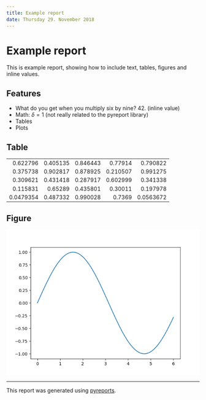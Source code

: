```yaml
---
title: Example report
date: Thursday 29. November 2018
---
```


# Example report

This is example report, showing how to include text, tables, figures and inline
values.

## Features

 - What do you get when you multiply six by nine? 42. (inline value)
 - Math: $`\delta = 1`$ (not really related to the pyreport library)
 - Tables
 - Plots

## Table

<div style="align: center">
<table>
<tbody>
<tr><td style="text-align: right;">0.622796 </td><td style="text-align: right;">0.405135</td><td style="text-align: right;">0.846443</td><td style="text-align: right;">0.77914 </td><td style="text-align: right;">0.790822 </td></tr>
<tr><td style="text-align: right;">0.375738 </td><td style="text-align: right;">0.902817</td><td style="text-align: right;">0.878925</td><td style="text-align: right;">0.210507</td><td style="text-align: right;">0.991275 </td></tr>
<tr><td style="text-align: right;">0.309621 </td><td style="text-align: right;">0.431418</td><td style="text-align: right;">0.287917</td><td style="text-align: right;">0.602999</td><td style="text-align: right;">0.341338 </td></tr>
<tr><td style="text-align: right;">0.115831 </td><td style="text-align: right;">0.65289 </td><td style="text-align: right;">0.435801</td><td style="text-align: right;">0.30011 </td><td style="text-align: right;">0.197978 </td></tr>
<tr><td style="text-align: right;">0.0479354</td><td style="text-align: right;">0.487332</td><td style="text-align: right;">0.990028</td><td style="text-align: right;">0.7369  </td><td style="text-align: right;">0.0563672</td></tr>
</tbody>
</table>
</div>

## Figure

![Test image](fig/fig.png)

----
This report was generated using [pyreports]().